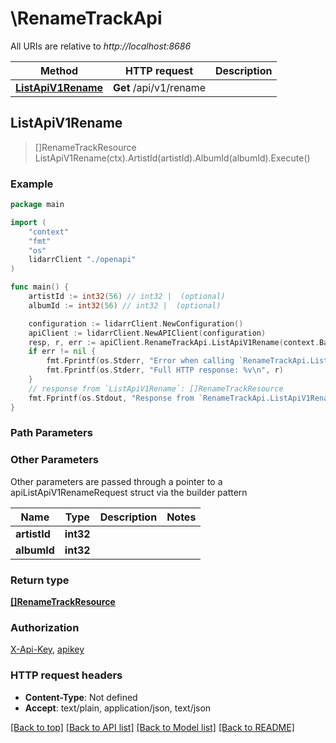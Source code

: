 # \RenameTrackApi

All URIs are relative to *http://localhost:8686*

Method | HTTP request | Description
------------- | ------------- | -------------
[**ListApiV1Rename**](RenameTrackApi.md#ListApiV1Rename) | **Get** /api/v1/rename | 



## ListApiV1Rename

> []RenameTrackResource ListApiV1Rename(ctx).ArtistId(artistId).AlbumId(albumId).Execute()



### Example

```go
package main

import (
    "context"
    "fmt"
    "os"
    lidarrClient "./openapi"
)

func main() {
    artistId := int32(56) // int32 |  (optional)
    albumId := int32(56) // int32 |  (optional)

    configuration := lidarrClient.NewConfiguration()
    apiClient := lidarrClient.NewAPIClient(configuration)
    resp, r, err := apiClient.RenameTrackApi.ListApiV1Rename(context.Background()).ArtistId(artistId).AlbumId(albumId).Execute()
    if err != nil {
        fmt.Fprintf(os.Stderr, "Error when calling `RenameTrackApi.ListApiV1Rename``: %v\n", err)
        fmt.Fprintf(os.Stderr, "Full HTTP response: %v\n", r)
    }
    // response from `ListApiV1Rename`: []RenameTrackResource
    fmt.Fprintf(os.Stdout, "Response from `RenameTrackApi.ListApiV1Rename`: %v\n", resp)
}
```

### Path Parameters



### Other Parameters

Other parameters are passed through a pointer to a apiListApiV1RenameRequest struct via the builder pattern


Name | Type | Description  | Notes
------------- | ------------- | ------------- | -------------
 **artistId** | **int32** |  | 
 **albumId** | **int32** |  | 

### Return type

[**[]RenameTrackResource**](RenameTrackResource.md)

### Authorization

[X-Api-Key](../README.md#X-Api-Key), [apikey](../README.md#apikey)

### HTTP request headers

- **Content-Type**: Not defined
- **Accept**: text/plain, application/json, text/json

[[Back to top]](#) [[Back to API list]](../README.md#documentation-for-api-endpoints)
[[Back to Model list]](../README.md#documentation-for-models)
[[Back to README]](../README.md)

